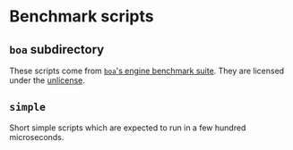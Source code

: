# Benchmark scripts

## `boa` subdirectory

These scripts come from [`boa`'s engine benchmark suite][boa-engine-bench]. They
are licensed under the [unlicense].

## `simple`

Short simple scripts which are expected to run in a few hundred microseconds.

[boa-engine-bench]:
https://github.com/boa-dev/boa/tree/main/core/engine/benches/bench_scripts
[unlicense]: https://unlicense.org
